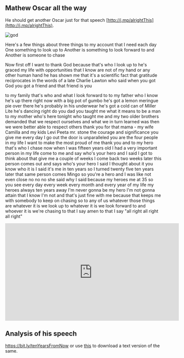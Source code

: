 <!-- title: Alrighty, Mathew  -->

## Mathew Oscar all the way

He should get another Oscar just for that speech 
[http://j.mp/alrightThis](http://j.mp/alrightThis). 

![god](https://files.gitter.im/581c97cbd73408ce4f339dc2/GUkB/godFriend.png)

Here's a few things about three things
to my account that I need each day 
One something to look up to 
Another is something to look forward to and 
Another is someone to chase 

Now first off I want to thank God because that's who I look
up to he's graced my life with opportunities
that I know are not of my hand or any other human hand 
he has shown me that it's a scientific fact 
that gratitude reciprocates 
in the words of a late Charlie Lawton who said 
when you got God you got a friend and that friend is you

to my family that's who and what I look
forward to to my father who I know he's
up there right now with a big pot of
gumbo he's got a lemon meringue pie over
there he's probably in his underwear
he's got a cold can of Miller Lite he's
dancing right
do you dad you taught me what it means
to be a man to my mother who's here
tonight who taught me and my two older
brothers demanded that we respect
ourselves and what we in turn learned
was then we were better able to respect
others thank you for that mama - my wife
Camilla and my kids Levi
Peeta mr. stone the courage and
significance you give me every day I go
out the door is unparalleled you are the
four people in my life I want to make
the most proud of me thank you
and to my hero that's who I chase now
when I was fifteen years old I had a
very important person in my life come to
me and say who's your hero and I said I
got to think about that give me a couple
of weeks I come back two weeks later
this person comes out and says who's
your hero I said I thought about it you
know who it is I said it's me in ten
years
so I turned twenty five ten years later
that same person comes Mingo so you're a
hero and I was like not even close no no
no she said why I said because my heroes
me at 35 so you see every day every week
every month and every year of my life my
heroes always ten years away
I'm never gonna be my hero I'm not gonna
attain that I know I'm not and that's
just fine with me because that keeps me
with somebody to keep on chasing so to
any of us whatever those things are
whatever it is we look up to whatever it
is we look forward to and whoever it is
we're chasing to that I say amen to that
I say "all right all right all right"

<iframe width="560" height="315" src="https://www.youtube.com/embed/wD2cVhC-63I" frameborder="0" allow="accelerometer; autoplay; clipboard-write; encrypted-media; gyroscope; picture-in-picture" allowfullscreen></iframe>


## Analysis of his speech

https://bit.ly/tenYearsFromNow or use [this]( https://drive.google.com/file/d/1-LV0WVWReSFrQvQXJtVGeoVye_DG6dxS/view?usp=sharing) to download a text version of the same. 


